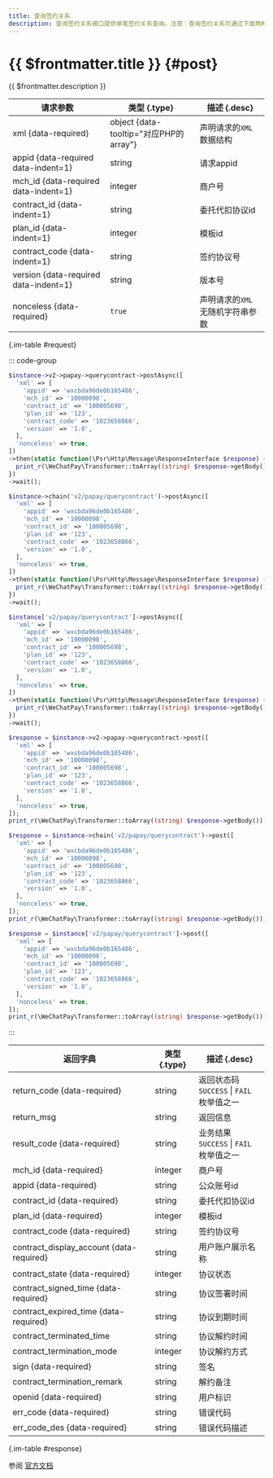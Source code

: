 ```yaml
---
title: 查询签约关系
description: 查询签约关系接口提供单笔签约关系查询。注意：查询签约关系可通过下面两种方式查询：方式一：使用微信返回的委托代扣协议contract_id进行查询。方式二：plan_id+contract_code模式：传入模板id和签约协议号进行查询。两种查询方式返回结果相同。
---
```


# {{ $frontmatter.title }} {#post}

{{ $frontmatter.description }}

| 请求参数 | 类型 {.type} | 描述 {.desc}
| --- | --- | ---
| xml {data-required} | object {data-tooltip="对应PHP的array"} | 声明请求的`XML`数据结构
| appid {data-required data-indent=1} | string | 请求appid
| mch_id {data-required data-indent=1} | integer | 商户号
| contract_id {data-indent=1} | string | 委托代扣协议id
| plan_id {data-indent=1} | integer | 模板id
| contract_code {data-indent=1} | string | 签约协议号
| version {data-required data-indent=1} | string | 版本号
| nonceless {data-required} | `true` | 声明请求的`XML`无随机字符串参数

{.im-table #request}

::: code-group

```php [异步纯链式]
$instance->v2->papay->querycontract->postAsync([
  'xml' => [
    'appid' => 'wxcbda96de0b165486',
    'mch_id' => '10000098',
    'contract_id' => '100005698',
    'plan_id' => '123',
    'contract_code' => '1023658866',
    'version' => '1.0',
  ],
  'nonceless' => true,
])
->then(static function(\Psr\Http\Message\ResponseInterface $response) {
  print_r(\WeChatPay\Transformer::toArray((string) $response->getBody()));
})
->wait();
```

```php [异步声明式]
$instance->chain('v2/papay/querycontract')->postAsync([
  'xml' => [
    'appid' => 'wxcbda96de0b165486',
    'mch_id' => '10000098',
    'contract_id' => '100005698',
    'plan_id' => '123',
    'contract_code' => '1023658866',
    'version' => '1.0',
  ],
  'nonceless' => true,
])
->then(static function(\Psr\Http\Message\ResponseInterface $response) {
  print_r(\WeChatPay\Transformer::toArray((string) $response->getBody()));
})
->wait();
```

```php [异步属性式]
$instance['v2/papay/querycontract']->postAsync([
  'xml' => [
    'appid' => 'wxcbda96de0b165486',
    'mch_id' => '10000098',
    'contract_id' => '100005698',
    'plan_id' => '123',
    'contract_code' => '1023658866',
    'version' => '1.0',
  ],
  'nonceless' => true,
])
->then(static function(\Psr\Http\Message\ResponseInterface $response) {
  print_r(\WeChatPay\Transformer::toArray((string) $response->getBody()));
})
->wait();
```

```php [同步纯链式]
$response = $instance->v2->papay->querycontract->post([
  'xml' => [
    'appid' => 'wxcbda96de0b165486',
    'mch_id' => '10000098',
    'contract_id' => '100005698',
    'plan_id' => '123',
    'contract_code' => '1023658866',
    'version' => '1.0',
  ],
  'nonceless' => true,
]);
print_r(\WeChatPay\Transformer::toArray((string) $response->getBody()));
```

```php [同步声明式]
$response = $instance->chain('v2/papay/querycontract')->post([
  'xml' => [
    'appid' => 'wxcbda96de0b165486',
    'mch_id' => '10000098',
    'contract_id' => '100005698',
    'plan_id' => '123',
    'contract_code' => '1023658866',
    'version' => '1.0',
  ],
  'nonceless' => true,
]);
print_r(\WeChatPay\Transformer::toArray((string) $response->getBody()));
```

```php [同步属性式]
$response = $instance['v2/papay/querycontract']->post([
  'xml' => [
    'appid' => 'wxcbda96de0b165486',
    'mch_id' => '10000098',
    'contract_id' => '100005698',
    'plan_id' => '123',
    'contract_code' => '1023658866',
    'version' => '1.0',
  ],
  'nonceless' => true,
]);
print_r(\WeChatPay\Transformer::toArray((string) $response->getBody()));
```

:::

| 返回字典 | 类型 {.type} | 描述 {.desc}
| --- | --- | ---
| return_code {data-required}| string | 返回状态码<br/>`SUCCESS` \| `FAIL` 枚举值之一
| return_msg | string | 返回信息
| result_code {data-required}| string | 业务结果<br/>`SUCCESS` \| `FAIL` 枚举值之一
| mch_id {data-required}| integer | 商户号
| appid {data-required}| string | 公众账号id
| contract_id {data-required}| string | 委托代扣协议id
| plan_id {data-required}| integer | 模板id
| contract_code {data-required}| string | 签约协议号
| contract_display_account {data-required}| string | 用户账户展示名称
| contract_state {data-required}| integer | 协议状态
| contract_signed_time {data-required}| string | 协议签署时间
| contract_expired_time {data-required}| string | 协议到期时间
| contract_terminated_time | string | 协议解约时间
| contract_termination_mode | integer | 协议解约方式
| sign {data-required}| string | 签名
| contract_termination_remark | string | 解约备注
| openid {data-required}| string | 用户标识
| err_code {data-required}| string | 错误代码
| err_code_des {data-required}| string | 错误代码描述

{.im-table #response}

参阅 [官方文档](https://pay.weixin.qq.com/wiki/doc/api/wxpay_v2/papay/chapter3_7.shtml)
